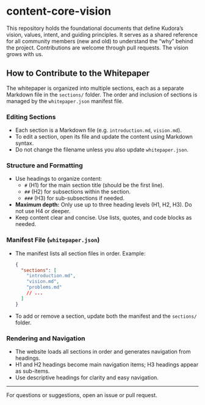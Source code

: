 # content-core-vision
This repository holds the foundational documents that define Kudora’s vision, values, intent, and guiding principles. It serves as a shared reference for all community members (new and old) to understand the “why” behind the project. Contributions are welcome through pull requests. The vision grows with us.

## How to Contribute to the Whitepaper

The whitepaper is organized into multiple sections, each as a separate Markdown file in the `sections/` folder. The order and inclusion of sections is managed by the `whitepaper.json` manifest file.

### Editing Sections
- Each section is a Markdown file (e.g. `introduction.md`, `vision.md`).
- To edit a section, open its file and update the content using Markdown syntax.
- Do not change the filename unless you also update `whitepaper.json`.

### Structure and Formatting
- Use headings to organize content:
  - `#` (H1) for the main section title (should be the first line).
  - `##` (H2) for subsections within the section.
  - `###` (H3) for sub-subsections if needed.
- **Maximum depth:** Only use up to three heading levels (H1, H2, H3). Do not use H4 or deeper.
- Keep content clear and concise. Use lists, quotes, and code blocks as needed.

### Manifest File (`whitepaper.json`)
- The manifest lists all section files in order. Example:
  ```json
  {
    "sections": [
      "introduction.md",
      "vision.md",
      "problems.md"
      // ...
    ]
  }
  ```
- To add or remove a section, update both the manifest and the `sections/` folder.

### Rendering and Navigation
- The website loads all sections in order and generates navigation from headings.
- H1 and H2 headings become main navigation items; H3 headings appear as sub-items.
- Use descriptive headings for clarity and easy navigation.

---
For questions or suggestions, open an issue or pull request.
